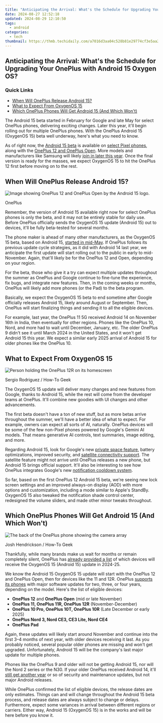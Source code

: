 ```yaml
---
title: "Anticipating the Arrival: What's the Schedule for Upgrading Your OnePlus with Android 15 Oxygen OS?"
date: 2024-08-27 12:52:18
updated: 2024-08-29 12:10:50
tags:
  - android
categories:
  - tech
thumbnail: https://thmb.techidaily.com/a7016d3aa04c528b81e29774cf3e5aa2f27aaaf885dc2a75cc1e2469ecbbb6a8.jpg
---
```


## Anticipating the Arrival: What's the Schedule for Upgrading Your OnePlus with Android 15 Oxygen OS?

### Quick Links

* [When Will OnePlus Release Android 15?](https://screen-mirroring-recording.techidaily.com/new-kiddo-cars-miniature-mayhem-matches/)
* [What to Expect From OxygenOS 15](https://win-solutions.techidaily.com/troubleshooting-guide-eliminating-battlefield-naughty-2042-game-crashing-issues-on-windows-pcs/)
* [Which OnePlus Phones Will Get Android 15 (And Which Won't)](https://www.howtogeek.com/when-your-oneplus-will-get-android-15-oxygenos-15/#which-oneplus-phones-will-get-android-15-and-which-won-39-t)

 The Android 15 beta started in February for Google and late May for select OnePlus phones, delivering exciting changes. Later this year, it'll begin rolling out for multiple OnePlus phones. With the OnePlus Android 15 (OxygenOS 15) beta well underway, here's what you need to know.

 As of right now, the [Android 15 beta](https://screen-mirroring-recording.techidaily.com/updated-pinnacle-5-frame-timelapse-recorder-for-2024/) is available on [select Pixel phones](https://mondly-stories.techidaily.com/mondly-vr-multiplayer-the-future-of-language-learning-in-virtual-reality/), along with the [OnePlus 12 and OnePlus Open](https://community.oneplus.com/thread/1595803862105587712). More models and manufacturers like Samsung will likely [join in later this year](https://unlock-android.techidaily.com/in-2024-universal-unlock-pattern-for-infinix-hot-40-pro-by-drfone-android/). Once the final version is ready for the masses, we expect OxygenOS 15 to hit the OnePlus 12 first before moving on to the rest.

##  When Will OnePlus Release Android 15?

![Image showing OnePlus 12 and OnePlus Open by the Android 15 logo.](https://static1.howtogeekimages.com/wordpress/wp-content/uploads/2024/06/oneplus-android-15-beta.jpg) 

OnePlus

 Remember, the version of Android 15 available right now for select OnePlus phones is only the beta, and it may not be entirely stable for daily use. Before OnePlus officially sends the OxygenOS 15 update (Android 15) out to devices, it'll be fully beta-tested for several months.

 The phone maker is ahead of many other manufacturers, as the OxygenOS 15 beta, based on Android 15, [started in mid-May](https://community.oneplus.com/thread/1595803862105587712). If OnePlus follows its previous update cycle strategies, as it did with Android 14 last year, we anticipate the first update will start rolling out to the public in early to mid-November. Again, that'll likely be for the OnePlus 12 and Open, depending on your region.

 For the beta, those who give it a try can expect multiple updates throughout the summer as OnePlus and Google continue to fine-tune the experience, fix bugs, and integrate new features. Then, in the coming weeks or months, OnePlus will likely add more phones (or the Pad) to the beta program.

 Basically, we expect the OxygenOS 15 beta to end sometime after Google officially releases Android 15, likely around August or September. Then, OnePlus will start finalizing things and sending it to all the eligible devices.

 For example, last year, the OnePlus 11 5G received Android 14 on November 16th in India, then eventually for other regions. Phones like the OnePlus 10, Nord, and more had to wait until December, January, etc. The older OnePlus 9 didn't see it until March 2024 in the United States, and it won't get Android 15 this year. We expect a similar early 2025 arrival of Android 15 for older phones like the OnePlus 10.

##  What to Expect From OxygenOS 15

![Person holding the OnePlus 12R on its homescreen](https://static1.howtogeekimages.com/wordpress/wp-content/uploads/wm/2024/02/the-home-screen-of-the-oneplus12rjpg_53485408735_o.jpg) 

Sergio Rodriguez / How-To Geek

 The OxygenOS 15 update will deliver many changes and new features from Google, thanks to Android 15, while the rest will come from the developer teams at OnePlus. It'll combine new goodies with UI changes and other advancements.

 The first beta doesn't have a ton of new stuff, but as more betas arrive throughout the summer, we'll have a better idea of what to expect. For example, owners can expect all sorts of AI, naturally. OnePlus devices will be some of the few non-Pixel phones powered by Google's Gemini AI models. That means generative AI controls, text summaries, image editing, and more.

 Regarding Android 15, look for Google's new [private space feature](https://easy-unlock-android.techidaily.com/a-complete-guide-to-oem-unlocking-on-nubia-red-magic-9-proplus-by-drfone-android/), battery optimizations, improved security, and [satellite connectivity support](https://tech-savvy.techidaily.com/identifying-fake-gpt-binco-coins-a-guide-to-recognizing-scams/). The satellite feature might not arrive until OnePlus releases a new phone, but Android 15 brings official support. It'll also be interesting to see how OnePlus integrates Google's new [notification cooldown system](https://win-amazing.techidaily.com/step-by-step-installation-hp-envy-5660-printer-software-get-yours-free/).

 So far, based on the first OnePlus 12 Android 15 beta, we're seeing new lock screen settings and an improved always-on display (AOD) with more options and customization, including a mode similar to Apple's StandBy. OxygenOS 15 also tweaked the notification shade control center, redesigned the volume sliders, and made other minor tweaks throughout.

##  Which OnePlus Phones Will Get Android 15 (And Which Won't)

![The back of the OnePlus phone showing the camera array](https://static1.howtogeekimages.com/wordpress/wp-content/uploads/2022/06/5dde3ad3.jpg) 

Josh Hendrickson / How-To Geek

 Thankfully, while many brands make us wait for months or remain completely silent, OnePlus has [already provided a list](https://community.oneplus.com/thread/1536929304774967301) of which devices will receive the OxygenOS 15 (Android 15) update in 2024-25.

 We know the Android 15 OxygenOS 15 update will start with the OnePlus 12 and OnePlus Open, then for devices like the 11 and 12R. OnePlus [supports its phones](https://android-transfer.techidaily.com/in-2024-how-to-transfer-photos-from-gionee-f3-pro-to-laptop-without-usb-drfone-by-drfone-transfer-from-android-transfer-from-android/) with major software updates for two, three, or four years, depending on the model. Here's the list of eligible devices:

* **OnePlus 12** and **OnePlus Open** (mid or late November)
* **OnePlus 11, OnePlus 11R, OnePlus 12R** (November-December)
* **OnePlus 10 Pro, OnePlus 10T, OnePlus 10R** (Late December or early 2025)
* **OnePlus Nord 3, Nord CE3, CE3 Lite, Nord CE4**
* **OnePlus Pad**

 Again, these updates will likely start around November and continue into the first 3–4 months of next year, with older devices receiving it last. As you probably noticed, several popular older phones are missing and won't get upgraded. Unfortunately, Android 15 will be the company's last major update for multiple phones.

 Phones like the OnePlus 9 and older will not be getting Android 15, nor will the Nord 2 series or the N30\. If your older OnePlus received Android 14, it'll [still get another year](https://win-answers.techidaily.com/in-depth-strategies-to-overcome-teardown-malfunctions-expert-advice/) or so of security and maintenance updates, but not major Android releases.

 While OnePlus confirmed the list of eligible devices, the release dates are only estimates. Things can and will change throughout the Android 15 beta process, and release dates are always subject to change or delays. Furthermore, expect some variances in arrival between different regions or carriers. Either way, Android 15 (OxygenOS 15) is in the works and will be here before you know it.

<ins class="adsbygoogle"
     style="display:block"
     data-ad-format="autorelaxed"
     data-ad-client="ca-pub-7571918770474297"
     data-ad-slot="1223367746"></ins>



<ins class="adsbygoogle"
     style="display:block"
     data-ad-client="ca-pub-7571918770474297"
     data-ad-slot="8358498916"
     data-ad-format="auto"
     data-full-width-responsive="true"></ins>
